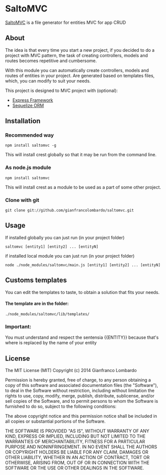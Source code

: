 
# SaltoMVC

[SaltoMVC](https://github.com/gianfrancolombardo/saltomvc) is a file generator for entities MVC for app CRUD

## About

The idea is that every time you start a new project, if you decided to do a project with MVC pattern, the task of creating controllers, models and routes becomes repetitive and cumbersome.

With this module you can automatically create controllers, models and routes of entities in your project. Are generated based on templates files, which, you can modify to suit your needs.

This project is designed to MVC project with (optional):
* [Express Framework](http://expressjs.com/)
* [Sequelize ORM](http://sequelizejs.com/)


## Installation

### Recommended way
    npm install saltomvc -g

This will install crest globally so that it may be run from the command line.

### As node.js module
    npm install saltomvc

This will install crest as a module to be used as a part of some other project.

### Clone with git
    git clone git://github.com/gianfrancolombardo/saltomvc.git


## Usage
If installed globally you can just run (in your project folder)

    saltomvc [entity1] [entity2] ... [entityN]

if installed local module you can just run (in your project folder) 

    node ./node_modules/saltomvc/main.js [entity1] [entity2] ... [entityN]
    
## Customs templates    
You can edit the templates to taste, to obtain a solution that fits your needs.

#### The template are in the folder: 
	./node_modules/saltomvc/lib/templates/

### Important:
You must understand and respect the sentensia {{ENTITY}} because that's where is replaced by the name of your entity


## License
  
The MIT License (MIT)
Copyright (c) 2014 Gianfranco Lombardo

Permission is hereby granted, free of charge, to any person obtaining a copy of this software and associated documentation files (the "Software"), to deal in the Software without restriction, including without limitation the rights to use, copy, modify, merge, publish, distribute, sublicense, and/or sell copies of the Software, and to permit persons to whom the Software is furnished to do so, subject to the following conditions:

The above copyright notice and this permission notice shall be included in all copies or substantial portions of the Software.

THE SOFTWARE IS PROVIDED "AS IS", WITHOUT WARRANTY OF ANY KIND, EXPRESS OR IMPLIED, INCLUDING BUT NOT LIMITED TO THE WARRANTIES OF MERCHANTABILITY, FITNESS FOR A PARTICULAR PURPOSE AND NONINFRINGEMENT. IN NO EVENT SHALL THE AUTHORS OR COPYRIGHT HOLDERS BE LIABLE FOR ANY CLAIM, DAMAGES OR OTHER LIABILITY, WHETHER IN AN ACTION OF CONTRACT, TORT OR OTHERWISE, ARISING FROM, OUT OF OR IN CONNECTION WITH THE SOFTWARE OR THE USE OR OTHER DEALINGS IN THE SOFTWARE.
